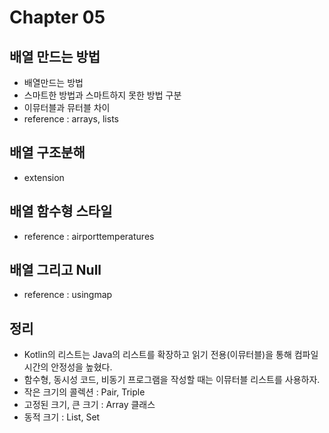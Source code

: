 # Chapter 05

## 배열 만드는 방법

- 배열만드는 방법
- 스마트한 방법과 스마트하지 못한 방법 구분
- 이뮤터블과 뮤터블 차이
- reference : arrays, lists

## 배열 구조분해

- extension

## 배열 함수형 스타일

- reference : airporttemperatures

## 배열 그리고 Null

- reference : usingmap

## 정리

- Kotlin의 리스트는 Java의 리스트를 확장하고 읽기 전용(이뮤터블)을 통해 컴파일 시간의 안정성을 높혔다.
- 함수형, 동시성 코드, 비동기 프로그램을 작성할 때는 이뮤터블 리스트를 사용하자.
- 작은 크기의 콜렉션 : Pair, Triple
- 고정된 크기, 큰 크기 : Array 클래스
- 동적 크기 : List, Set